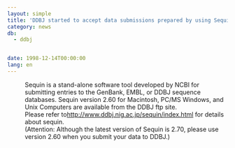 ```yaml
---
layout: simple
title: 'DDBJ started to accept data submissions prepared by using Sequin 2.60'
category: news
db:
  - ddbj


date: 1998-12-14T00:00:00
lang: en
---
```


<dd>Sequin is a stand-alone software tool developed by NCBI for submitting entries to the GenBank, EMBL, or DDBJ sequence databases. Sequin version 2.60 for Macintosh, PC/MS Windows, and Unix Computers are available from the DDBJ ftp site.<br>
<dd>Please refer to<a href="/sequin/index.html">http://www.ddbj.nig.ac.jp/sequin/index.html</a> for details about sequin.<br>
<dd>(Attention: Although the latest version of Sequin is 2.70, please use version 2.60 when you submit your data to DDBJ.)</dd>
</dd>
</dd>
